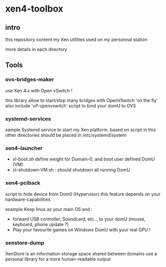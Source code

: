 # xen4-toolbox

## intro

this repository content my Xen utilities used on my personnal station

more details in each directory

## Tools

### ovs-bridges-maker

use Xen 4.x with Open vSwitch !

this library allow to start/stop many bridges with OpenVSwitch 'on the fly'
also include 'vif-openvswitch' script to bind your domU to OVS

### systemd-services

sample Systemd service to start my Xen platform, based on script in this other directories
should be placed in /etc/systemd/system

### xen4-launcher

  - xl-boot.sh define weight for Domain-0, and boot user defined DomU (VM)
  - xl-shutdown-VM.sh : should shutdown all running DomU

### xen4-pciback

script to hide device from Dom0 (Hypervisor)
this feature depends on your hardware-capabilities

example 
Keep linux as your main OS and : 
- forward USB controller, Soundcard, etc... to your domU (mouse, keyboard, phone update ?)
- Play your favourite games on Windows DomU with your real GPU !

### xenstore-dump

XenStore is an information storage space shared between domains
use a personal library for a more human-readable output



